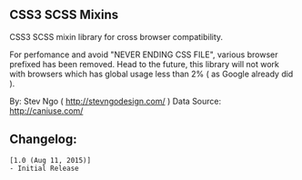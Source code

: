 ## CSS3 SCSS Mixins
CSS3 SCSS mixin library for cross browser compatibility.

For perfomance and avoid "NEVER ENDING CSS FILE", various browser prefixed has been removed.
Head to the future, this library will not work with browsers which has global usage less than 2% ( as Google already did ).

By: Stev Ngo ( http://stevngodesign.com/ )
Data Source: http://caniuse.com/

## Changelog:
```
[1.0 (Aug 11, 2015)]
- Initial Release
```
